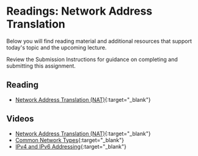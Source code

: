 # Readings: Network Address Translation

Below you will find reading material and additional resources that support today's topic and the upcoming lecture.

Review the Submission Instructions for guidance on completing and submitting this assignment.

## Reading

- [Network Address Translation (NAT)](https://www.geeksforgeeks.org/network-address-translation-nat/){:target="_blank"}

## Videos

- [Network Address Translation (NAT)](https://www.professormesser.com/network-plus/n10-007/network-address-translation-3/){:target="_blank"}
- [Common Network Types](https://www.professormesser.com/network-plus/n10-007/common-network-types/){:target="_blank"}
- [IPv4 and IPv6 Addressing](https://www.professormesser.com/network-plus/n10-007/ipv4-and-ipv6-addressing/){:target="_blank"}


